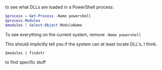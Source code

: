 to see what DLLs are loaded in a PowerShell process:

```powershell
$process = Get-Process -Name powershell
$process.Modules
$modules | Select-Object ModuleName
```

To see everything on the current system, remove `-Name powershell`

This should implicitly tell you if the system can at least locate DLL's, I think.

```
$modules | findstr
```

to find specific stuff
